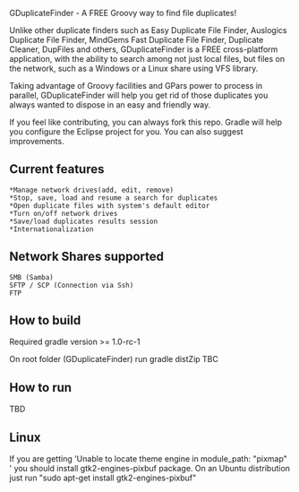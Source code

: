 GDuplicateFinder - A FREE Groovy way to find file duplicates!

Unlike other duplicate finders such as Easy Duplicate File Finder,
Auslogics Duplicate File Finder, MindGems Fast Duplicate File Finder,
Duplicate Cleaner, DupFiles and others, GDuplicateFinder is a FREE cross-platform
application, with the ability to search among not just local files, but files on
the network, such as a Windows or a Linux share using VFS library.

Taking advantage of Groovy facilities and GPars power to process in parallel,
GDuplicateFinder will help you get rid of those duplicates you always
wanted to dispose in an easy and friendly way.

If you feel like contributing, you can always fork this repo. Gradle will help
you configure the Eclipse project for you. You can also suggest improvements.

## Current features

	*Manage network drives(add, edit, remove)
	*Stop, save, load and resume a search for duplicates
	*Open duplicate files with system's default editor
	*Turn on/off network drives
	*Save/load duplicates results session
	*Internationalization

## Network Shares supported

	SMB (Samba)
	SFTP / SCP (Connection via Ssh)
	FTP


How to build
------------

Required gradle version >= 1.0-rc-1

On root folder (GDuplicateFinder) run gradle distZip
TBC


How to run
----------
TBD


Linux
-----

If you are getting 'Unable to locate theme engine in module_path: "pixmap" '
you should install gtk2-engines-pixbuf package.
On an Ubuntu distribution just run "sudo apt-get install gtk2-engines-pixbuf"



